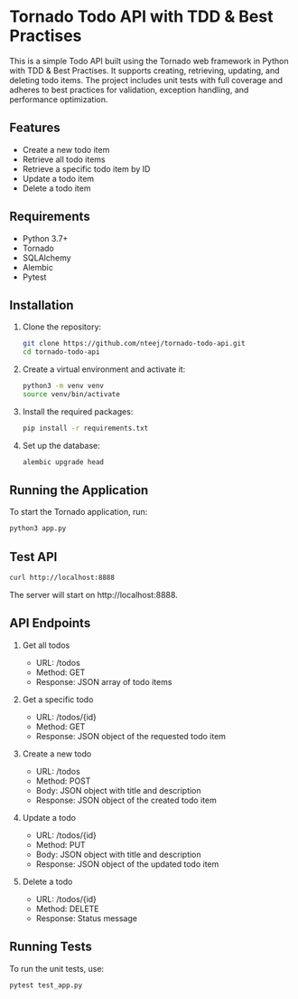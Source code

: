 # Tornado Todo API with TDD & Best Practises

This is a simple Todo API built using the Tornado web framework in Python with TDD & Best Practises. It supports creating, retrieving, updating, and deleting todo items. The project includes unit tests with full coverage and adheres to best practices for validation, exception handling, and performance optimization.

## Features

- Create a new todo item
- Retrieve all todo items
- Retrieve a specific todo item by ID
- Update a todo item
- Delete a todo item

## Requirements

- Python 3.7+
- Tornado
- SQLAlchemy
- Alembic
- Pytest

## Installation

1. Clone the repository:

    ```bash
    git clone https://github.com/nteej/tornado-todo-api.git
    cd tornado-todo-api
    ```

2. Create a virtual environment and activate it:

    ```bash
    python3 -m venv venv
    source venv/bin/activate
    ```

3. Install the required packages:

    ```bash
    pip install -r requirements.txt
    ```

4. Set up the database:

    ```bash
    alembic upgrade head
    ```

## Running the Application

To start the Tornado application, run:

```bash
python3 app.py
```

## Test API

```bash
curl http://localhost:8888
```

The server will start on http://localhost:8888.

## API Endpoints

1. Get all todos

	-	URL: /todos
	-	Method: GET
	-	Response: JSON array of todo items

2. Get a specific todo

	-	URL: /todos/{id}
	-	Method: GET
	-	Response: JSON object of the requested todo item

3. Create a new todo

	-	URL: /todos
	-	Method: POST
	-	Body: JSON object with title and description
	-	Response: JSON object of the created todo item

4. Update a todo

	-	URL: /todos/{id}
	-	Method: PUT
	-	Body: JSON object with title and description
	-	Response: JSON object of the updated todo item

5. Delete a todo

	-	URL: /todos/{id}
	-	Method: DELETE
	-	Response: Status message

## Running Tests

To run the unit tests, use:

```bash
pytest test_app.py
```

